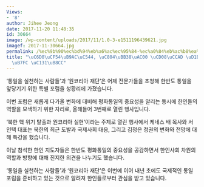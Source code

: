 ```yaml
---
Views:
- '8'
author: Jihee Jeong
date: 2017-11-20 11:48:35
id: 30664
image: /wp-content/uploads/2017/11/1.0-3-e1511196439621.jpg
imagef: 2017-11-30664.jpg
permalink: /%ec%9b%90%ec%bd%94%eb%a6%ac%ec%95%84-%ec%a0%84%eb%ac%b8%ea%b0%80-%ec%b4%88%ec%b2%ad-%ed%86%b5%ec%9d%bc%ed%8f%ac%eb%9f%bc-%ec%84%b1%eb%a3%8c/
title: "\uC6D0\uCF54\uB9AC\uC544, \uC804\uBB38\uAC00 \uCD08\uCCAD \uD1B5\uC77C\uD3EC\
  \uB7FC \uC131\uB8CC"
---
```


‘통일을 실천하는 사람들’과 ‘원코리아 재단’은 어제 전문가들을 초청해 한반도 통일을 앞당기기 위한 특별 포럼을 성황리에 가졌습니다.

이번 포럼은 새롭게 다가올 변화에 대비해 평화통일의 중요성을 알리는 동시에 한인들의 역할을 모색하기 위한 자리로, 올해들어 3번째로 열린 행사입니다.

‘북한 핵 위기 탈출과 원코리아 실현’이라는 주제로 열린 행사에서 케네스 배 목사와 서인택 대표는 북한의 최근 도발과 국제사회 대응, 그리고 김정은 정권의 변화와 전망에 대해 특강을 했습니다.

이날 참석한 한인 지도자들은 한반도 평화통일의 중요성을 공감하면서 한인사회 차원의 역할과 방향에 대해 진지한 의견을 나누기도 했습니다.

‘통일을 실천하는 사람들’과 ‘원코리아 재단’은 이번에 이어 내년 초에도 국제적인 통일포럼을 준비하고 있는 것으로 알려져 한인들로부터 관심을 받고 있습니다.